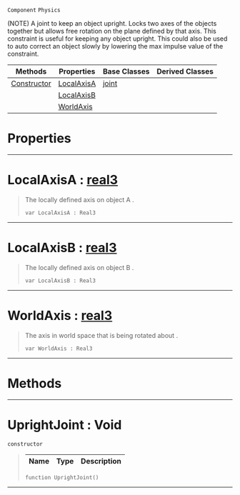  `Component` `Physics`



(NOTE) A joint to keep an object upright. Locks two axes of the objects together but allows free rotation on the plane defined by that axis. This constraint is useful for keeping any object upright. This could also be used to auto correct an object slowly by lowering the max impulse value of the constraint.

|Methods|Properties|Base Classes|Derived Classes|
|---|---|---|---|
|[ Constructor](https://github.com/zeroengineteam/ZeroDocs/blob/master/code_reference/class_reference/uprightjoint.markdown#uprightjoint-void)|[ LocalAxisA](https://github.com/zeroengineteam/ZeroDocs/blob/master/code_reference/class_reference/uprightjoint.markdown#localaxisa-zero-engine-d)|[joint](https://github.com/zeroengineteam/ZeroDocs/blob/master/code_reference/class_reference/joint.markdown)| |
| |[ LocalAxisB](https://github.com/zeroengineteam/ZeroDocs/blob/master/code_reference/class_reference/uprightjoint.markdown#localaxisb-zero-engine-d)| | |
| |[ WorldAxis](https://github.com/zeroengineteam/ZeroDocs/blob/master/code_reference/class_reference/uprightjoint.markdown#worldaxis-zero-engine-do)| | |


 #  Properties


---  
 #  LocalAxisA : [real3](https://github.com/zeroengineteam/ZeroDocs/blob/master/code_reference/zilch_base_types/real3.markdown)

> The locally defined axis on object A . 
> ``` lang=cpp, name=Zilch
> var LocalAxisA : Real3


---  
 #  LocalAxisB : [real3](https://github.com/zeroengineteam/ZeroDocs/blob/master/code_reference/zilch_base_types/real3.markdown)

> The locally defined axis on object B . 
> ``` lang=cpp, name=Zilch
> var LocalAxisB : Real3


---  
 #  WorldAxis : [real3](https://github.com/zeroengineteam/ZeroDocs/blob/master/code_reference/zilch_base_types/real3.markdown)

> The axis in world space that is being rotated about . 
> ``` lang=cpp, name=Zilch
> var WorldAxis : Real3


---  
 #  Methods


---  
 #  UprightJoint : Void

 `constructor`

> 
> |Name|Type|Description|
> |---|---|---|
> ``` lang=cpp, name=Zilch
> function UprightJoint()
> ``` 


---  
 

 